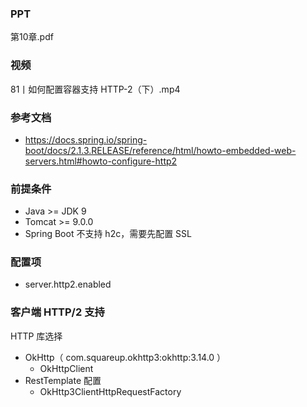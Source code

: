 ### PPT
第10章.pdf

### 视频
81丨如何配置容器支持 HTTP-2（下）.mp4

### 参考文档
* https://docs.spring.io/spring-boot/docs/2.1.3.RELEASE/reference/html/howto-embedded-web-servers.html#howto-configure-http2

### 前提条件
* Java >= JDK 9
* Tomcat >= 9.0.0
* Spring Boot 不⽀持 h2c，需要先配置 SSL

### 配置项
* server.http2.enabled


### 客户端 HTTP/2 ⽀持
HTTP 库选择
* OkHttp（ com.squareup.okhttp3:okhttp:3.14.0 ）
    * OkHttpClient
* RestTemplate 配置
    * OkHttp3ClientHttpRequestFactory
